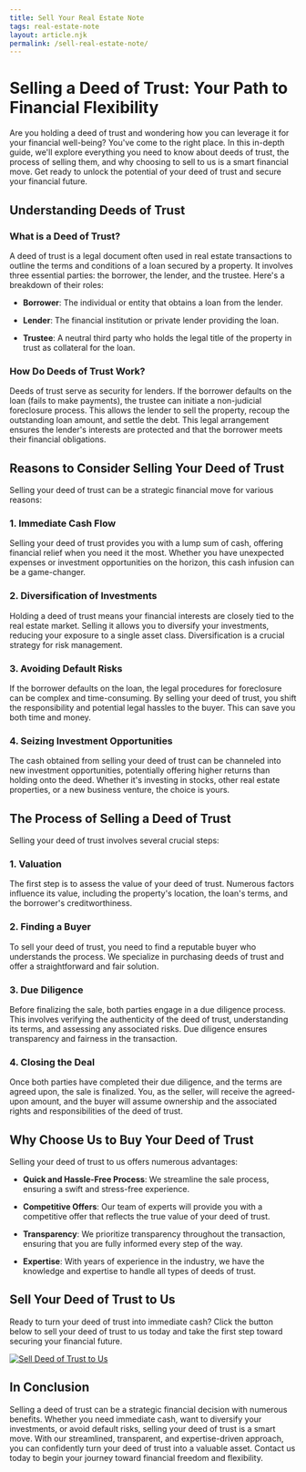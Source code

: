 ```yaml
---
title: Sell Your Real Estate Note
tags: real-estate-note
layout: article.njk
permalink: /sell-real-estate-note/
---
```

# **Selling a Deed of Trust: Your Path to Financial Flexibility**

Are you holding a deed of trust and wondering how you can leverage it for your financial well-being? You've come to the right place. In this in-depth guide, we'll explore everything you need to know about deeds of trust, the process of selling them, and why choosing to sell to us is a smart financial move. Get ready to unlock the potential of your deed of trust and secure your financial future.

## **Understanding Deeds of Trust**

### **What is a Deed of Trust?**

A deed of trust is a legal document often used in real estate transactions to outline the terms and conditions of a loan secured by a property. It involves three essential parties: the borrower, the lender, and the trustee. Here's a breakdown of their roles:

- **Borrower**: The individual or entity that obtains a loan from the lender.

- **Lender**: The financial institution or private lender providing the loan.

- **Trustee**: A neutral third party who holds the legal title of the property in trust as collateral for the loan.

### **How Do Deeds of Trust Work?**

Deeds of trust serve as security for lenders. If the borrower defaults on the loan (fails to make payments), the trustee can initiate a non-judicial foreclosure process. This allows the lender to sell the property, recoup the outstanding loan amount, and settle the debt. This legal arrangement ensures the lender's interests are protected and that the borrower meets their financial obligations.

## **Reasons to Consider Selling Your Deed of Trust**

Selling your deed of trust can be a strategic financial move for various reasons:

### **1. Immediate Cash Flow**

Selling your deed of trust provides you with a lump sum of cash, offering financial relief when you need it the most. Whether you have unexpected expenses or investment opportunities on the horizon, this cash infusion can be a game-changer.

### **2. Diversification of Investments**

Holding a deed of trust means your financial interests are closely tied to the real estate market. Selling it allows you to diversify your investments, reducing your exposure to a single asset class. Diversification is a crucial strategy for risk management.

### **3. Avoiding Default Risks**

If the borrower defaults on the loan, the legal procedures for foreclosure can be complex and time-consuming. By selling your deed of trust, you shift the responsibility and potential legal hassles to the buyer. This can save you both time and money.

### **4. Seizing Investment Opportunities**

The cash obtained from selling your deed of trust can be channeled into new investment opportunities, potentially offering higher returns than holding onto the deed. Whether it's investing in stocks, other real estate properties, or a new business venture, the choice is yours.

## **The Process of Selling a Deed of Trust**

Selling your deed of trust involves several crucial steps:

### **1. Valuation**

The first step is to assess the value of your deed of trust. Numerous factors influence its value, including the property's location, the loan's terms, and the borrower's creditworthiness.

### **2. Finding a Buyer**

To sell your deed of trust, you need to find a reputable buyer who understands the process. We specialize in purchasing deeds of trust and offer a straightforward and fair solution.

### **3. Due Diligence**

Before finalizing the sale, both parties engage in a due diligence process. This involves verifying the authenticity of the deed of trust, understanding its terms, and assessing any associated risks. Due diligence ensures transparency and fairness in the transaction.

### **4. Closing the Deal**

Once both parties have completed their due diligence, and the terms are agreed upon, the sale is finalized. You, as the seller, will receive the agreed-upon amount, and the buyer will assume ownership and the associated rights and responsibilities of the deed of trust.

## **Why Choose Us to Buy Your Deed of Trust**

Selling your deed of trust to us offers numerous advantages:

- **Quick and Hassle-Free Process**: We streamline the sale process, ensuring a swift and stress-free experience.

- **Competitive Offers**: Our team of experts will provide you with a competitive offer that reflects the true value of your deed of trust.

- **Transparency**: We prioritize transparency throughout the transaction, ensuring that you are fully informed every step of the way.

- **Expertise**: With years of experience in the industry, we have the knowledge and expertise to handle all types of deeds of trust.

## **Sell Your Deed of Trust to Us**

Ready to turn your deed of trust into immediate cash? Click the button below to sell your deed of trust to us today and take the first step toward securing your financial future.

[![Sell Deed of Trust to Us](CTA-URL)](CTA-URL)

## **In Conclusion**

Selling a deed of trust can be a strategic financial decision with numerous benefits. Whether you need immediate cash, want to diversify your investments, or avoid default risks, selling your deed of trust is a smart move. With our streamlined, transparent, and expertise-driven approach, you can confidently turn your deed of trust into a valuable asset. Contact us today to begin your journey toward financial freedom and flexibility.
